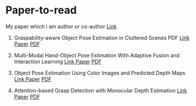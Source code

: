 # Paper-to-read

My paper which i am author or co-author
[Link](https://ieeexplore.ieee.org/author/198247119974375)

1. Graspability-aware Object Pose Estimation in Cluttered Scenes PDF
[Link Paper](https://ieeexplore.ieee.org/document/10430220)
   [PDF](https://github.com/imdhiep/Paper-to-read/files/15210979/LRA3364451.pdf)

2. Multi-Modal Hand-Object Pose Estimation With Adaptive Fusion and Interaction Learning
   [Link Paper](https://ieeexplore.ieee.org/document/10499806)
   [PDF](https://github.com/imdhiep/Paper-to-read/files/15210976/ACCESS3388870.pdf)

3. Object Pose Estimation Using Color Images and Predicted Depth Maps
   [Link Paper](https://ieeexplore.ieee.org/document/10521634)
   [PDF](https://github.com/imdhiep/Paper-to-read/files/15271994/ACCESS3397715.pdf)

4.  Attention-based Grasp Detection with Monocular Depth Estimation
   [Link Paper](https://ieeexplore.ieee.org/document/10521649/)
   [PDF](https://github.com/imdhiep/Paper-to-read/files/15272006/ACCESS3397718.pdf)

   


